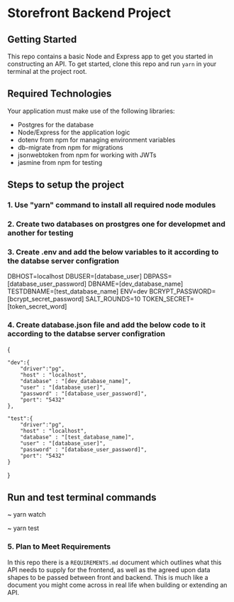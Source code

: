 # Storefront Backend Project

## Getting Started

This repo contains a basic Node and Express app to get you started in constructing an API. To get started, clone this repo and run `yarn` in your terminal at the project root.

## Required Technologies

Your application must make use of the following libraries:

- Postgres for the database
- Node/Express for the application logic
- dotenv from npm for managing environment variables
- db-migrate from npm for migrations
- jsonwebtoken from npm for working with JWTs
- jasmine from npm for testing

## Steps to setup the project

### 1. Use "yarn" command to install all required node modules

### 2. Create two databases on prostgres one for developmet and another for testing

### 3. Create .env and add the below variables to it according to the databse server configration

DBHOST=localhost
DBUSER=[database_user]
DBPASS=[database_user_password]
DBNAME=[dev_database_name]
TESTDBNAME=[test_database_name]
ENV=dev
BCRYPT_PASSWORD=[bcrypt_secret_password]
SALT_ROUNDS=10
TOKEN_SECRET=[token_secret_word]

### 4. Create database.json file and add the below code to it according to the databse server configration

{

    "dev":{
        "driver":"pg",
        "host" : "localhost",
        "database" : "[dev_database_name]",
        "user" : "[database_user]",
        "password" : "[database_user_password]",
        "port": "5432"
    },

    "test":{
        "driver":"pg",
        "host" : "localhost",
        "database" : "[test_database_name]",
        "user" : "[database_user]",
        "password" : "[database_user_password]",
        "port": "5432"
    }

}

## Run and test terminal commands

~ yarn watch

~ yarn test

### 5. Plan to Meet Requirements

In this repo there is a `REQUIREMENTS.md` document which outlines what this API needs to supply for the frontend, as well as the agreed upon data shapes to be passed between front and backend. This is much like a document you might come across in real life when building or extending an API.
